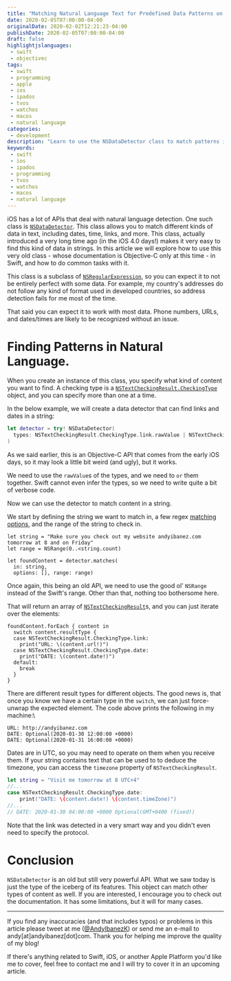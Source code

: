 ```yaml
---
title: "Matching Natural Language Text for Predefined Data Patterns on Apple's Devices"
date: 2020-02-05T07:00:00-04:00
originalDate: 2020-02-02T12:21:23-04:00
publishDate: 2020-02-05T07:00:00-04:00
draft: false
highlightjslanguages:
 - swift
 - objectivec
tags:
 - swift
 - programming
 - apple
 - ios
 - ipados
 - tvos
 - watchos
 - macos
 - natural language
categories:
 - development
description: "Learn to use the NSDataDetector class to match patterns in natural language."
keywords:
 - swift
 - ios
 - ipados
 - programming
 - tvos
 - watchos
 - macos
 - natural language
---
```


iOS has a lot of APIs that deal with natural language detection. One such class is [`NSDataDetector`](https://developer.apple.com/documentation/foundation/nsdatadetector). This class allows you to match different kinds of data in text, including dates, time, links, and more. This class, actually introduced a very long time ago (in the iOS 4.0 days!) makes it very easy to find this kind of data in strings. In this article we will explore how to use this very old class - whose documentation is Objective-C only at this time - in Swift, and how to do common tasks with it.

This class is a subclass of [`NSRegularExpression`](https://developer.apple.com/documentation/foundation/nsregularexpression), so you can expect it to not be entirely perfect with some data. For example, my country's addresses do not follow any kind of format used in developed countries, so address detection fails for me most of the time.

That said you can expect it to work with most data. Phone numbers, URLs, and dates/times are likely to be recognized without an issue.

# Finding Patterns in Natural Language.

When you create an instance of this class, you specify what kind of content you want to find. A checking type is a [`NSTextCheckingResult.CheckingType`](https://developer.apple.com/documentation/foundation/nstextcheckingresult/checkingtype) object, and you can specify more than one at a time.

In the below example, we will create a data detector that can find links and dates in a string:

```swift
let detector = try! NSDataDetector(
  types: NSTextCheckingResult.CheckingType.link.rawValue | NSTextCheckingResult.CheckingType.date.rawValue
)
```

As we said earlier, this is an Objective-C API that comes from the early iOS days, so it may look a little bit weird (and ugly), but it works.

We need to use the `rawValue`s of the types, and we need to `or` them together. Swift cannot even infer the types, so we need to write quite a bit of verbose code.

Now we can use the detector to match content in a string.

We start by defining the string we want to match in, a few regex [matching options](https://developer.apple.com/documentation/foundation/nsregularexpression/matchingoptions), and the range of the string to check in.

```
let string = "Make sure you check out my website andyibanez.com tomorrow at 8 and on Friday"
let range = NSRange(0..<string.count)

let foundContent = detector.matches(
  in: string,
  options: [], range: range)
```

Once again, this being an old API, we need to use the good ol' `NSRange` instead of the Swift's range. Other than that, nothing too bothersome here.

That will return an array of [`NSTextCheckingResult`](https://developer.apple.com/documentation/foundation/nstextcheckingresult)s, and you can just iterate over the elements:

```
foundContent.forEach { content in
  switch content.resultType {
  case NSTextCheckingResult.CheckingType.link:
    print("URL: \(content.url!)")
  case NSTextCheckingResult.CheckingType.date:
    print("DATE: \(content.date!)")
  default:
    break
  }
}
```

There are different result types for different objects. The good news is, that once you know we have a certain type in the `switch`, we can just force-unwrap the expected element. The code above prints the following in my machine:\

```
URL: http://andyibanez.com
DATE: Optional(2020-01-30 12:00:00 +0000)
DATE: Optional(2020-01-31 16:00:00 +0000)
```

Dates are in UTC, so you may need to operate on them when you  receive them. If your string contains text that can be used to to deduce the timezone, you can access the `timezone` property of `NSTextCheckingResult`.

```swift
let string = "Visit me tomorrow at 8 UTC+4"
//...
case NSTextCheckingResult.CheckingType.date:
    print("DATE: \(content.date!) \(content.timeZone)")
//...
// DATE: 2020-01-30 04:00:00 +0000 Optional(GMT+0400 (fixed))
```

Note that the link was detected in a very smart way and you didn't even need to specify the protocol.

# Conclusion

`NSDataDetector` is an old but still very powerful API. What we saw today is just the type of the iceberg of its features. This object can match other types of content as well. If you are interested, I encourage you to check out the documentation. It has some limitations, but it will for many cases.

<hr>

If you find any inaccuracies (and that includes typos) or problems in this article please tweet at me ([@AndyIbanezK](https://twitter.com/AndyIbanezK)) or send me an e-mail to andy[at]andyibanez[dot]com. Thank you for helping me improve the quality of my blog!

If there's anything related to Swift, iOS, or another Apple Platform you'd like me to cover, feel free to contact me and I will try to cover it in an upcoming article.